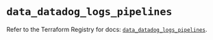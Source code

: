 # `data_datadog_logs_pipelines`

Refer to the Terraform Registry for docs: [`data_datadog_logs_pipelines`](https://registry.terraform.io/providers/datadog/datadog/3.43.1/docs/data-sources/logs_pipelines).
